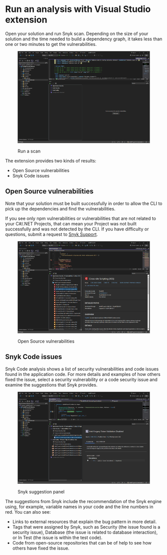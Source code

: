 # Run an analysis with Visual Studio extension

Open your solution and run Snyk scan. Depending on the size of your solution and the time needed to build a dependency graph, it takes less than one or two minutes to get the vulnerabilities.

<figure><img src="../../../.gitbook/assets/runscan.png" alt=""><figcaption><p>Run a scan</p></figcaption></figure>

The extension provides two kinds of results:

* Open Source vulnerabilities
* Snyk Code issues

## Open Source vulnerabilities

Note that your solution must be built successfully in order to allow the CLI to pick up the dependencies and find the vulnerabilities.

If you see only npm vulnerabilities or vulnerabilities that are not related to your C#/.NET Projects, that can mean your Project was not built successfully and was not detected by the CLI. If you have difficulty or questions, submit a request to [Snyk Support](https://support.snyk.io).

<figure><img src="../../../.gitbook/assets/ossec.png" alt=""><figcaption><p>Open Source vulnerabilities</p></figcaption></figure>

## Snyk Code issues

Snyk Code analysis shows a list of security vulnerabilities and code issues found in the application code. For more details and examples of how others fixed the issue, select a security vulnerability or a code security issue and examine the suggestions that Snyk provides.

<figure><img src="../../../.gitbook/assets/codesec.png" alt=""><figcaption><p>Snyk suggestion panel</p></figcaption></figure>

The suggestions from Snyk include the recommendation of the Snyk engine using, for example, variable names in your code and the line numbers in red. You can also see:

* Links to external resources that explain the bug pattern in more detail.
* Tags that were assigned by Snyk, such as Security (the issue found is a security issue), Database (the issue is related to database interaction), or In Test (the issue is within the test code).
* Code from open-source repositories that can be of help to see how others have fixed the issue.

